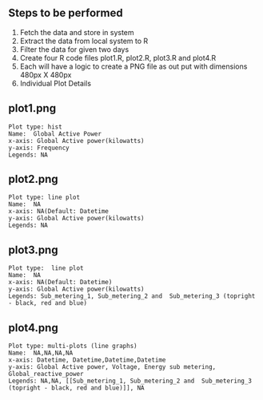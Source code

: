 ## Steps to be performed

1. Fetch the data and store in system
2. Extract the data from local system to R 
3. Filter the data for given two days
3. Create four R code files plot1.R, plot2.R, plot3.R and plot4.R
4. Each will have a logic to create a PNG file as out put with dimensions 480px X 480px
5. Individual Plot Details


## plot1.png
	Plot type: hist
 	Name:  Global Active Power
	x-axis: Global Active power(kilowatts)
	y-axis: Frequency 
	Legends: NA

## plot2.png
	Plot type: line plot
 	Name:  NA
	x-axis: NA(Default: Datetime
	y-axis: Global Active power(kilowatts)
	Legends: NA

## plot3.png
	Plot type:  line plot
 	Name:  NA
	x-axis: NA(Default: Datetime)
	y-axis: Global Active power(kilowatts)
	Legends: Sub_metering_1, Sub_metering_2 and  Sub_metering_3 (topright - black, red and blue)


## plot4.png
	Plot type: multi-plots (line graphs)
 	Name:  NA,NA,NA,NA
	x-axis: Datetime, Datetime,Datetime,Datetime
	y-axis: Global Active power, Voltage, Energy sub metering, Global_reactive_power
	Legends: NA,NA, [[Sub_metering_1, Sub_metering_2 and  Sub_metering_3 (topright - black, red and blue)]], NA
